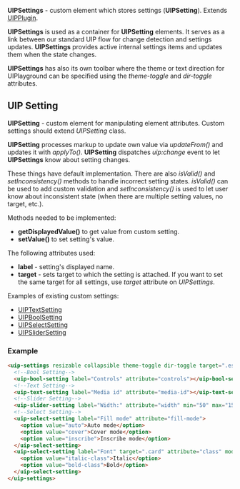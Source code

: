 **UIPSettings** - custom element which stores settings (**UIPSetting**).
Extends [UIPPlugin](src/core/README.md#uip-plugin).

**UIPSettings** is used as a container for **UIPSetting** elements. It serves as a link between
our standard UIP flow for change detection and settings updates.
**UIPSettings** provides active internal settings items and updates them when the state changes.

**UIPSettings** has also its own toolbar where the theme or text direction for UIPlayground can be specified using the *theme-toggle* and *dir-toggle* attributes.

## UIP Setting

**UIPSetting** - custom element for manipulating element attributes. Custom settings should extend
*UIPSetting* class.

**UIPSetting** processes markup to update own value via *updateFrom()* and updates it with *applyTo()*.
**UIPSetting** dispatches *uip:change* event to let **UIPSettings** know about setting changes.

These things have default implementation. 
There are also *isValid()* and *setInconsistency()* methods to handle incorrect setting states. 
*isValid()* can be used to add custom validation and *setInconsistency()* is used to let user know about inconsistent state (when there are multiple setting values, no target, etc.).

Methods needed to be implemented:
- **getDisplayedValue()** to get value from custom setting.
- **setValue()** to set setting's value.

The following attributes used:
- **label** - setting's displayed name.
- **target** - sets target to which the setting is attached. If you want to set the same target for all settings, use *target* attribute on *UIPSettings*. 

Examples of existing custom settings:
- [UIPTextSetting](src/plugins/text-setting/README.md)
- [UIPBoolSetting](src/plugins/bool-setting/README.md)
- [UIPSelectSetting](src/plugins/select-setting/README.md)
- [UIPSliderSetting](src/plugins/slider-setting/README.md)
  
### Example

```html
<uip-settings resizable collapsible theme-toggle dir-toggle target=".esl-media">
  <!--Bool Setting-->
  <uip-bool-setting label="Controls" attribute="controls"></uip-bool-setting>
  <!--Text Setting-->
  <uip-text-setting label="Media id" attribute="media-id"></uip-text-setting>
  <!--Slider Setting-->
  <uip-slider-setting label="Width:" attribute="width" min="50" max="150"></uip-slider-setting>
  <!--Select Setting-->
  <uip-select-setting label="Fill mode" attribute="fill-mode">
    <option value="auto">Auto mode</option>
    <option value="cover">Cover mode</option>
    <option value="inscribe">Inscribe mode</option>
  </uip-select-setting>
  <uip-select-setting label="Font" target=".card" attribute="class" mode="append">
    <option value="italic-class">Italic</option>
    <option value="bold-class">Bold</option>
  </uip-select-setting>
</uip-settings>
```
